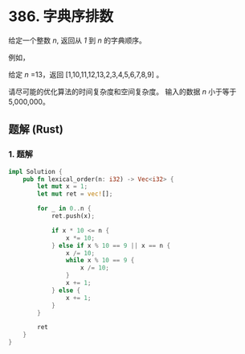 # 386. 字典序排数
给定一个整数 *n*, 返回从 *1* 到 *n* 的字典顺序。

例如，

给定 *n* =13，返回 [1,10,11,12,13,2,3,4,5,6,7,8,9] 。

请尽可能的优化算法的时间复杂度和空间复杂度。 输入的数据 *n* 小于等于 5,000,000。

## 题解 (Rust)

### 1. 题解
```Rust
impl Solution {
    pub fn lexical_order(n: i32) -> Vec<i32> {
        let mut x = 1;
        let mut ret = vec![];

        for _ in 0..n {
            ret.push(x);

            if x * 10 <= n {
                x *= 10;
            } else if x % 10 == 9 || x == n {
                x /= 10;
                while x % 10 == 9 {
                    x /= 10;
                }
                x += 1;
            } else {
                x += 1;
            }
        }

        ret
    }
}
```
